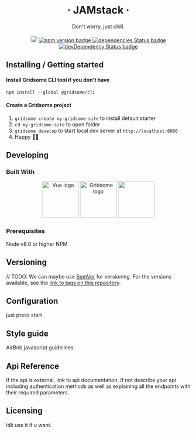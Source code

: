 <h1 align="center"> &middot; JAMstack &middot; </h1>

<p align="center">
  Don't worry, just chill.
  <br>
  <br>
<a href="https://badge.fury.io/js/vuejs"><img src="https://badge.fury.io/js/vuejs.svg" alt="npm version" height="18"></a>
  <a href="https://badge.fury.io/js/materialize-css">
    <img src="https://badge.fury.io/js/materialize-css.svg" alt="npm version badge">
  </a>
  <a href="https://david-dm.org/roiLeo/JAMMING">
    <img src="https://david-dm.org/roiLeo/JAMMING/status.svg" alt="dependencies Status badge">
    </a>
  <a href="https://david-dm.org/roiLeo/JAMMING#info=devDependencies">
    <img src="https://david-dm.org/roiLeo/JAMMING/dev-status.svg" alt="devDependency Status badge">
  </a>
</p>

## Installing / Getting started
#### Install Gridsome CLI tool if you don't have
`npm install --global @gridsome/cli`

#### Create a Gridsome project
1. `gridsome create my-gridsome-site` to install default starter </li>
2. `cd my-gridsome-site` to open folder
3. `gridsome develop` to start local dev server at `http://localhost:8080`
4. Happy 🎉🙌

## Developing

### Built With
<p align="center">
<a href="https://vuejs.org" target="_blank" rel="noopener noreferrer"><img width="100" src="https://vuejs.org/images/logo.png" alt="Vue logo"></a>
<a href="https://gridsome.org" target="_blank" rel="noopener noreferrer"><img width="100" src="https://gridsome.org/logos/logo-circle-normal.svg" alt="Gridsome logo"></a>
<a href="https://bulma.io" target="_blank" rel="noopener noreferrer"><img width="100" src="https://bulma.io/images/bulma-icon.png"></a>
</p>
                                                                                                                                  
### Prerequisites
Node v8.0 or higher
NPM

## Versioning

// TODO:
We can maybe use [SemVer](http://semver.org/) for versioning. For the versions available, see the [link to tags on this repository](/tags).


## Configuration

just press start

## Style guide

AirBnb javascript guidelines

## Api Reference

If the api is external, link to api documentation. If not describe your api including authentication methods as well as explaining all the endpoints with their required parameters.

## Licensing

idk use it if u want.
